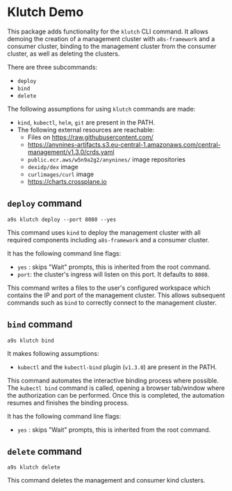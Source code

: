 # Klutch Demo

This package adds functionality for the `klutch` CLI command. It allows demoing the creation of a management cluster with `a8s-framework` and a consumer cluster, binding to the management cluster from the consumer cluster, as well as deleting the clusters.

There are three subcommands:
- `deploy`
- `bind`
- `delete`

The following assumptions for using `klutch` commands are made:
- `kind`, `kubectl`, `helm`, `git` are present in the PATH.
- The following external resources are reachable:
    - Files on https://raw.githubusercontent.com/
    - https://anynines-artifacts.s3.eu-central-1.amazonaws.com/central-management/v1.3.0/crds.yaml
    - `public.ecr.aws/w5n9a2g2/anynines/` image repositories
    - `dexidp/dex` image
    - `curlimages/curl` image
    - https://charts.crossplane.io

## `deploy` command

`a9s klutch deploy --port 8080 --yes`

This command uses `kind` to deploy the management cluster with all required components including `a8s-framework` and a consumer cluster.

It has the following command line flags:
- `yes` : skips "Wait" prompts, this is inherited from the root command.
- `port`: the cluster's ingress will listen on this port. It defaults to `8080`.

This command writes a files to the user's configured workspace which contains the IP and port of the management cluster.
This allows subsequent commands such as `bind` to correctly connect to the management cluster.

## `bind` command

`a9s klutch bind`

It makes following assumptions:
- `kubectl` and the `kubectl-bind` plugin (`v1.3.0`) are present in the PATH.

This command automates the interactive binding process where possible. The `kubectl bind` command is called, opening a browser tab/window where the authorization can be performed. Once this is completed, the automation resumes and finishes the binding process.

It has the following command line flags:
- `yes` : skips "Wait" prompts, this is inherited from the root command.

## `delete` command

`a9s klutch delete`

This command deletes the management and consumer kind clusters.

